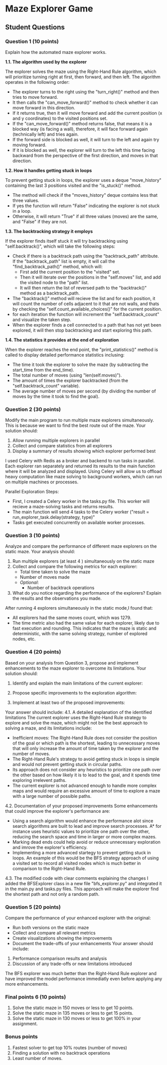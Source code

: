 # Maze Explorer Game


## Student Questions

### Question 1 (10 points)
Explain how the automated maze explorer works.

**1.1. The algorithm used by the explorer** 

The explorer solves the maze using the Right-Hand Rule algorithm, which will prioritize turning right at first, then forward, and then left. The algorithm operates in the following order: 
- The explorer turns to the right using the "turn_right()" method and then tries to move forward.
- It then calls the "can_move_forward()" method to check whether it can move forward in this direction. 
- If it returns true, then it will move forward and add the current position (x and y coordinates) to the visited positions set. 
- If the "can_move_forward()" method returns false, that means it is a blocked way (is facing a wall), therefore, it will face forward again (technically left) and tries again. 
- If the forward side is blocked as well, it will turn to the left and again try moving forward. 
- If it is blocked as well, the explorer will turn to the left this time facing backward from the perspective of the first direction, and moves in that direction.

**1.2. How it handles getting stuck in loops** 

To prevent getting stuck in loops, the explorer uses a deque "move_history" containing the last 3 positions visited and the "is_stuck()" method. 
- The method will check if the "moves_history" deque contains less that three values.
- If yes the function will return "False" indicating the explorer is not stuck in a loop.
- Otherwise, it will return "True" if all three values (moves) are the same, and "False" if they are not.

**1.3. The backtracking strategy it employs**

If the explorer finds itself stuck it will try backtracking using "self.backtrack()", which will take the following steps: 
- Check if there is a backtrack path using the "backtrack_path" attribute. If the "backtrack_path" list is empty, it will call the "find_backtrack_path()" method, which will:
   - First add the current position to the "visited" set.
   - Then it will iterate over the positions in the "self.moves" list, and add the visited node to the "path" list.
   - It will then return the list of reversed path to the "backtrack()" method as a backtrack_path. 
- The "backtrack()" method will recieve the list and for each position, it will count the number of cells adjacent to it that are not walls, and thats by checking the "self.count_available_choices()" for the current position.
- for each iteration the function will increment the "self.backtrack_count" and visualize the taken step.
- When the explorer finds a cell connected to a path that has not yet been explored, it will then stop backtracking and start exploring this path. 

**1.4. The statistics it provides at the end of exploration**

When the explorer reaches the end point, the "print_statistics()" method is called to display detailed performance statistics inclusing: 
- The time it took the explorer to solve the maze (by subtracting the start_time from the end_time).
- The total number of moves (using "len(self.moves)").
- The amount of times the explorer backtracked (from the "self.backtrack_count" variable).
- The average number of moves per second (by dividing the number of moves by the time it took to find the goal).


### Question 2 (30 points)
Modify the main program to run multiple maze explorers simultaneously. This is because we want to find the best route out of the maze. Your solution should:
1. Allow running multiple explorers in parallel
2. Collect and compare statistics from all explorers
3. Display a summary of results showing which explorer performed best

I used Celery with Redis as a broker and backend to run tasks in parallel. Each explorer ran separately and returned its results to the main function where it will be analyzed and displayed. Using Celery will allow us to offload heavy computation like maze solving to background workers, which can run on multiple machines or processes.

Parallel Exploration Steps: 
- First, I created a Celery worker in the tasks.py file. This worker will recieve a maze-solving tasks and returns results.
- The main function will send 4 tasks to the Celery worker ("result = run_explorer_task.delay(strategy, type)"
- Tasks get executed concurrently on available worker processes.


### Question 3 (10 points)
Analyze and compare the performance of different maze explorers on the static maze. Your analysis should:

1. Run multiple explorers (at least 4 ) simultaneously on the static maze
2. Collect and compare the following metrics for each explorer:
   - Total time taken to solve the maze
   - Number of moves made
   - *Optional*:
     - Number of backtrack operations
3. What do you notice regarding the performance of the explorers? Explain the results and the observations you made.

After running 4 explorers simultaneously in the static mode,I found that:
- All explorers had the same moves count, which was 1279. 
- The time metric also had the same value for each explorer, likely due to fast execution and rounding. 
This indicates that the maze is static and deterministic, with the same solving strategy, number of explored nodes, etc. 


### Question 4 (20 points)
Based on your analysis from Question 3, propose and implement enhancements to the maze explorer to overcome its limitations. Your solution should:

1. Identify and explain the main limitations of the current explorer:

2. Propose specific improvements to the exploration algorithm:

3. Implement at least two of the proposed improvements:

Your answer should include:
4.1. A detailed explanation of the identified limitations
The current explorer uses the Right-Hand Rule strategy to explore and solve the maze, which might not be the best approach to solving a maze, and its limitations include: 
- Inefficient moves: The Right-Hand Rule does not consider the position of the goal or which path is the shortest, leading to unnecessary moves that will only increase the amount of time taken by the explorer and the number of moves.
- The Right-Hand Rule's strategy to avoid getting stuck in loops is simple and would not prevent getting stuck in circular paths. 
- Its approach does not consider any heuristics to prioritize one path over the other based on how likely it is to lead to the goal, and it spends time exploring irrelevent paths.
- The current explorer is not advanced enough to handle more complex maps and would require an excessive amount of time to explore a maze with a large number of possible paths.

4.2. Documentation of your proposed improvements
Some enhancements that could improve the explorer's performance are: 
- Using a search algorithm would enhance the performance alot since search algorithms are built to lead and improve search processes. A* for instance uses heuristic values to prioritize one path over the other, reducing the search space and time in larger or more complex mazes.
- Marking dead ends could help avoid or reduce unnecessary exploration and imrove the explorer's efficiency.
- Implementing a more advanced startegy to prevent getting stuck in loops. An example of this would be the BFS strategy approach of using a visited set to record all visited nodes which is much better in comparison to the Right-Hand Rule.


4.3. The modified code with clear comments explaining the changes
I added the BFSExplorer class in a new file "bfs_explorer.py" and integrated it in the main.py and tasks.py files. This approach will make the explorer find the shortest path and not only a random path.

### Question 5 (20 points)

Compare the performance of your enhanced explorer with the original:
   - Run both versions on the static maze
   - Collect and compare all relevant metrics
   - Create visualizations showing the improvements
   - Document the trade-offs of your enhancements
Your answer should include:
1. Performance comparison results and analysis
2. Discussion of any trade-offs or new limitations introduced

The BFS explorer was much better than the Right-Hand Rule explorer and have improved the model performance immediatly even before applying any more enhancements.

### Final points 6 (10 points)
1. Solve the static maze in 150 moves or less to get 10 points.
2. Solve the static maze in 135 moves or less to get 15 points.
3. Solve the static maze in 130 moves or less to get 100% in your assignment.

### Bonus points
1. Fastest solver to get top  10% routes (number of moves)
2. Finding a solution with no backtrack operations
3. Least number of moves.
